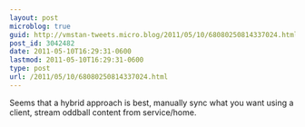 ```yaml
---
layout: post
microblog: true
guid: http://vmstan-tweets.micro.blog/2011/05/10/68080250814337024.html
post_id: 3042482
date: 2011-05-10T16:29:31-0600
lastmod: 2011-05-10T16:29:31-0600
type: post
url: /2011/05/10/68080250814337024.html
---
```

Seems that a hybrid approach is best, manually sync what you want using a client, stream oddball content from service/home.
